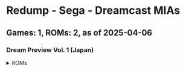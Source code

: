 # Redump - Sega - Dreamcast MIAs
## Games: 1, ROMs: 2, as of 2025-04-06

### Dream Preview Vol. 1 (Japan)
<details>
<summary>ROMs</summary>

- Dream Preview Vol. 1 (Japan) (Track 1).bin, CRC: ddf41288
- Dream Preview Vol. 1 (Japan) (Track 3).bin, CRC: 3a1c01de
</details>

